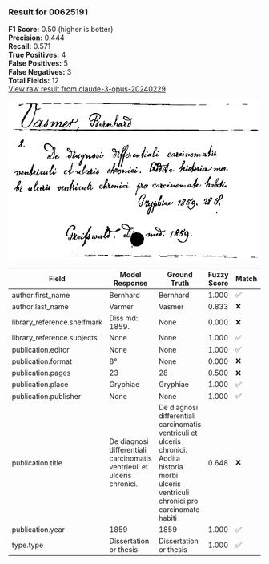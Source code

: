 ### Result for 00625191
**F1 Score:** 0.50 (higher is better)<br>**Precision:** 0.444<br>**Recall:** 0.571<br>**True Positives:** 4<br>**False Positives:** 5<br>**False Negatives:** 3<br>**Total Fields:** 12<br>[View raw result from claude-3-opus-20240229](https://github.com/RISE-UNIBAS/humanities_data_benchmark/blob/main/results/2025-10-01/T0145/request_T0145_00625191.json)

<img src="https://github.com/RISE-UNIBAS/humanities_data_benchmark/blob/main/benchmarks/zettelkatalog/images/00625191.jpg?raw=true" alt="00625191" width="600px">

| Field | Model Response | Ground Truth | Fuzzy Score | Match |
|-------|----------------|--------------|-------------|-------|
| author.first_name | Bernhard | Bernhard | 1.000 | ✅ |
| author.last_name | Varmer | Vasmer | 0.833 | ❌ |
| library_reference.shelfmark | Diss md: 1859. | None | 0.000 | ❌ |
| library_reference.subjects | None | None | 1.000 | ✅ |
| publication.editor | None | None | 1.000 | ✅ |
| publication.format | 8° | None | 0.000 | ❌ |
| publication.pages | 23 | 28 | 0.500 | ❌ |
| publication.place | Gryphiae | Gryphiae | 1.000 | ✅ |
| publication.publisher | None | None | 1.000 | ✅ |
| publication.title | De diagnosi differentiali carcinomatis ventrieuli et ulceris chronici. | De diagnosi differentiali carcinomatis ventriculi et ulceris chronici. Addita historia morbi ulceris ventriculi chronici pro carcinomate habiti | 0.648 | ❌ |
| publication.year | 1859 | 1859 | 1.000 | ✅ |
| type.type | Dissertation or thesis | Dissertation or thesis | 1.000 | ✅ |
